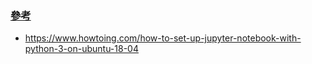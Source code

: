 ### [參考 ](https://www.howtoing.com/how-to-set-up-jupyter-notebook-with-python-3-on-ubuntu-18-04)
- https://www.howtoing.com/how-to-set-up-jupyter-notebook-with-python-3-on-ubuntu-18-04
